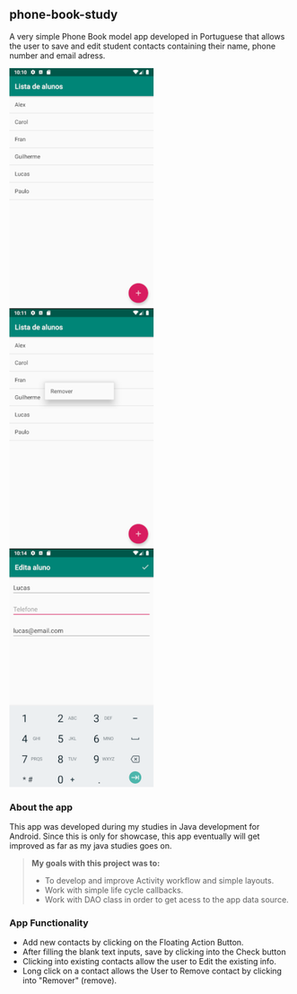 ## phone-book-study

A very simple Phone Book model app developed in Portuguese that allows the user to save and edit student contacts containing 
their name, phone number and email adress.

![](screenshots/app_1.png) ![](screenshots/app_2.png) ![](screenshots/app_4.png)

### About the app

This app was developed during my studies in Java development for Android.
Since this is only for showcase, this app eventually will get improved as far as my java studies goes on. 


>**My goals with this project was to:**
>- To develop and improve Activity workflow and simple layouts.
>- Work with simple life cycle callbacks.
>- Work with DAO class in order to get acess to the app data source.


### App Functionality

* Add new contacts by clicking on the Floating Action Button.
* After filling the blank text inputs, save by clicking into the Check button
* Clicking into existing contacts allow the user to Edit the existing info.
* Long click on a contact allows the User to Remove contact by clicking into "Remover" (remove).
